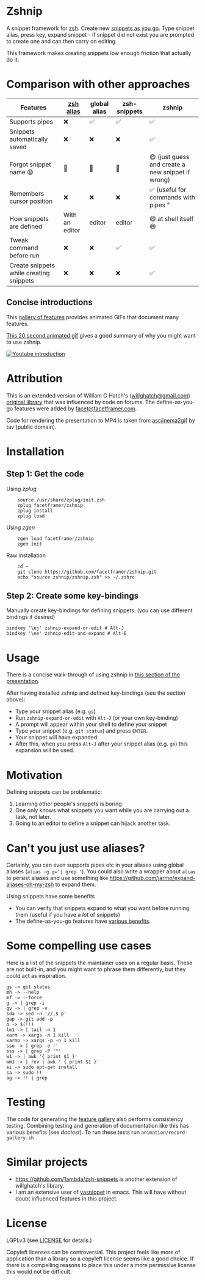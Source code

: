 # Zshnip
A snippet framework for [zsh](http://zsh.sourceforge.net/). Create new [snippets as you go](define-as-you-go.md). Type snippet alias, press key, expand snippet - if snippet did not exist you are prompted to create one and can then carry on editing.

This framework makes creating snippets low enough friction that actually do it.

# Comparison with other approaches

| Features | [zsh alias](https://github.com/rothgar/mastering-zsh/blob/master/docs/helpers/aliases.md) | global alias | zsh-snippets | zshnip |
| --- | --- | --- | --- | --- |
| Supports pipes | :x: | :white_check_mark: | :white_check_mark: | :white_check_mark: |
| Snippets automatically saved | :x: | :x: | :x: | :white_check_mark: |
| Forgot snippet name 😧 | :grimacing: | :grimacing: | :grimacing: | :smile: (just guess and create a new snippet if wrong) |
| Remembers cursor position | :x: | :x: | :x: | :white_check_mark: (useful for commands with pipes "|") |
| How snippets are defined |  With an editor |  editor |  editor | :smile: at shell itself :smile: |
| Tweak command before run | :x: | :x: | :white_check_mark: | ✅ |
| Create snippets while creating snippets | :x: | :x: | :x: | ✅ |

## Concise introductions
This [gallery of features](GALLERY.md) provides animated GIFs that document many features.

[This 20 second animated gif](https://github.com/facetframer/zshnip/blob/master/animation/gallery-gifs/gallery-define.gif) gives a good summary of why you might want to use zshnip.

[![Youtube introduction](https://img.youtube.com/vi/6bHHKTBNhb0/0.jpg)](https://www.youtube.com/watch?v=6bHHKTBNhb0)


# Attribution
This is an extended version of William G Hatch's (willghatch@gmail.com)
[original library](https://github.com/willghatch/zsh-snippets) that was influenced by code on forums.
The define-as-you-go features were added by facet@facetframer.com.

Code for rendering the presentation to MP4 is taken from [asciinema2gif](https://github.com/tav/asciinema2gif) by tav (public domain).




# Installation
## Step 1: Get the code
Using *zplug*

```
    source /usr/share/zplug/init.zsh
    zplug facetframer/zshnip
    zplug install
    zplug load
```

Using *zgen*

```
    zgen load facetframer/zshnip
    zgen init
```

Raw installation

```
    cd ~
    git clone https://github.com/facetframer/zshnip.git
    echo "source zshnip/zshnip.zsh" >> ~/.zshrc
```

## Step 2: Create some key-bindings

Manually create key-bindings for defining snippets.
(you can use different bindings if desired)

```
bindkey '\ej' zshnip-expand-or-edit # Alt-J
bindkey '\ee' zshnip-edit-and-expand # Alt-E
```

# Usage

There is a concise walk-through of using zshnip in [this section of the presentation](https://www.youtube.com/watch?v=6bHHKTBNhb0&t=35).

After having installed zshnip and defined key-bindings (see the section above):

- Type your snippet alias (e.g. `gs`)
- Run `zshnip-expand-or-edit` with `Alt-J` (or your own key-binding)
- A prompt will appear within your shell to define your snippet
- Type your snippet (e.g. `git status`) and press `ENTER`.
- Your snippet will have expanded.
- After this, when you press `Alt-J` after your snippet alias (e.g. `gs`) this expansion will be used.


# Motivation

Defining snippets can be problematic:

1. Learning other people's snippets is boring
1. One only knows what snippets you want while you are carrying out a task, not later.
1. Going to an editor to define a snippet can hijack another task.

# Can't you just use aliases?

Certainly, you can even supports pipes etc in your aliases using global aliases (`alias -g g='| grep '`).
You could also write a wrapper about `alias` to persist aliases and use something like
https://github.com/jarmo/expand-aliases-oh-my-zsh to expand them.

Using snippets have some benefits

 - You can verify that snippets expand to what you want before running them (useful if you have a *lot* of snippets)
 - The define-as-you-go features have [various benefits](define-as-you-go.md).

# Some compelling use cases

Here is a list of the snippets the maintainer uses on a regular basis.
These are not built-in, and you might want to phrase them differently, but they could act as inspiration.

```
gs -> git status
mh -> --help
mf -> --force
g -> | grep -i
gv -> | grep -v
sda -> sed -n '//,$ p'
gap -> git add -p
o -> $(!!)
lm1 -> | tail -n 1
xarm -> xargs -n 1 kill
xarmp -> xargs -p -n 1 kill
sso -> | grep -o ''
sss -> | grep -P '^'
w1 -> | awk '{ print $1 }'
wm1 -> | rev | awk ' { print $1 }'
si -> sudo apt-get install
sa -> sudo !!
ag -> !! | grep
```


# Testing

The code for generating the [feature gallery](GALLERY.md) also performs consistency testing.
Combining testing and generation of documentation like this has various benefits (see *doctest*).
To run these tests run `animation/record-gallery.sh`

# Similar projects

- https://github.com/1ambda/zsh-snippets is another extension of willghatch's library.
- I am an extensive user of [yasnippet](https://github.com/joaotavora/yasnippet) in emacs. This will have without doubt influenced features in this project.

# License

LGPLv3 (see [LICENSE](LICENSE) for details.)

Copyleft licenses can be controversial.
This project feels like more of application than a library so a copyleft license seems like a good choice.
If there is a compelling reasons to place this under a more permissive license this would not be difficult.
